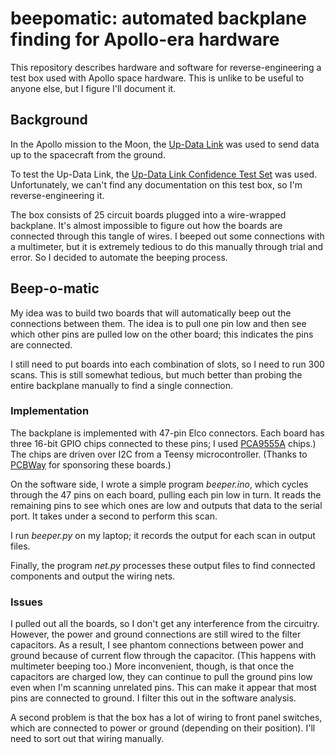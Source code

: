 # beepomatic: automated backplane finding for Apollo-era hardware

This repository describes hardware and software for reverse-engineering a test box used with Apollo space hardware.
This is unlike to be useful to anyone else, but I figure I'll document it.

## Background

In the Apollo mission to the Moon, the [Up-Data Link](https://mobile.twitter.com/kenshirriff/status/1433169432709373953) was used to send data up to the spacecraft from
the ground.

To test the Up-Data Link, the [Up-Data Link Confidence Test Set](https://twitter.com/kenshirriff/status/1432411774985195527) was used.
Unfortunately, we can't find any documentation on this test box, so I'm reverse-engineering it.

The box consists of 25 circuit boards plugged into a wire-wrapped backplane. It's almost impossible to figure out how the boards are connected through this
tangle of wires. I beeped out some connections with a multimeter, but it is extremely tedious to do this manually through trial and error.
So I decided to automate the beeping process.

## Beep-o-matic

My idea was to build two boards that will automatically beep out the connections between them.
The idea is to pull one pin low and then see which other pins are pulled low on the other board; this indicates the pins are connected.

I still need to put boards into each combination of slots, so I need to run 300 scans. This is still somewhat tedious, but much better than probing the entire backplane
manually to find a single connection.

### Implementation

The backplane is implemented with 47-pin Elco connectors. Each board has three 16-bit GPIO chips connected to these pins; I used [PCA9555A](https://www.nxp.com/docs/en/data-sheet/PCA9555A.pdf) chips.)
The chips are driven over I2C from a Teensy microcontroller.
(Thanks to [PCBWay](https://www.pcbway.com/) for sponsoring these boards.)

On the software side, I wrote a simple program *beeper.ino*, which cycles through the 47 pins on each board, pulling each pin low in turn. It reads the remaining pins to see which ones are low
and outputs that data to the serial port. It takes under a second to perform this scan.

I run *beeper.py* on my laptop; it records the output for each scan in output files.

Finally, the program *net.py* processes these output files to find connected components and output the wiring nets.

### Issues

I pulled out all the boards, so I don't get any interference from the circuitry. However, the power and ground connections are still wired to the filter capacitors.
As a result, I see phantom connections between power and ground because of current flow through the capacitor. (This happens with multimeter beeping too.)
More inconvenient, though, is that once the capacitors are charged low, they can continue to pull the ground pins low even when I'm scanning unrelated pins.
This can make it appear that most pins are connected to ground. I filter this out in the software analysis.

A second problem is that the box has a lot of wiring to front panel switches, which are connected to power or ground (depending on their position).
I'll need to sort out that wiring manually.
 


